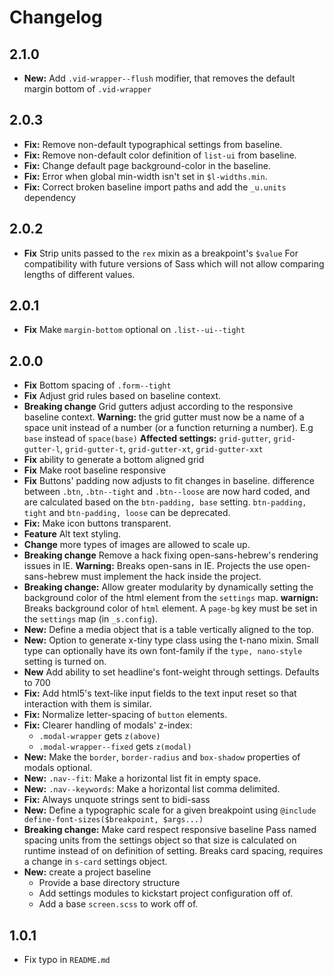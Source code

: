 # Changelog

## 2.1.0
- **New:** Add `.vid-wrapper--flush` modifier, that removes the default 
  margin bottom of `.vid-wrapper`

## 2.0.3
- **Fix:** Remove non-default typographical settings from baseline.
- **Fix:** Remove non-default color definition of `list-ui` from baseline.
- **Fix:** Change default page background-color in the baseline.
- **Fix:** Error when global min-width isn't set in `$l-widths.min`.
- **Fix:** Correct broken baseline import paths and add the `_u.units`
  dependency 

## 2.0.2
- **Fix** Strip units passed to the `rex` mixin as a breakpoint's `$value`
  For compatibility with future versions of Sass which will not allow comparing
  lengths of different values.

## 2.0.1
- **Fix** Make `margin-bottom` optional on `.list--ui--tight`

## 2.0.0
- **Fix** Bottom spacing of `.form--tight`
- **Fix** Adjust grid rules based on baseline context.
- **Breaking change** Grid gutters adjust according to the responsive baseline
  context.
  **Warning:** the grid gutter must now be a name of a space unit instead
  of a number (or a function returning a number). E.g `base` instead
  of `space(base)`
  **Affected settings:** `grid-gutter`, `grid-gutter-l`, `grid-gutter-t`,
  `grid-gutter-xt`, `grid-gutter-xxt`
- **Fix** ability to generate a bottom aligned grid
- **Fix** Make root baseline responsive
- **Fix** Buttons' padding now adjusts to fit changes in baseline.
  difference between `.btn`, `.btn--tight` and `.btn--loose` are now
  hard coded, and are calculated based on the `btn-padding, base` setting.
  `btn-padding, tight` and `btn-padding, loose` can be deprecated.
- **Fix:** Make icon buttons transparent.
- **Feature** Alt text styling.
- **Change** more types of images are allowed to scale up.
- **Breaking change** Remove a hack fixing open-sans-hebrew's rendering issues in IE.
  **Warning:** Breaks open-sans in IE. Projects the use open-sans-hebrew must
  implement the hack inside the project.
- **Breaking change:** Allow greater modularity by dynamically setting the background
  color of the html element from the `settings` map.
  **warnign:** Breaks background color of `html` element. A `page-bg`
  key must be set in the `settings` map (in `_s.config`).
- **New:** Define a media object that is a table vertically aligned to the top.
- **New:** Option to generate x-tiny type class using the t-nano mixin.
  Small type can optionally have its own font-family if the `type, nano-style`
  setting is turned on.
- **New**  Add ability to set headline's font-weight through settings.
  Defaults to 700
- **Fix:** Add html5's text-like input fields to the text input reset so that
  interaction with them is similar.
- **Fix:** Normalize letter-spacing of `button` elements.
- **Fix:** Clearer handling of modals' z-index:
  - `.modal-wrapper` gets `z(above)`
  - `.modal-wrapper--fixed` gets `z(modal)`
- **New:** Make the `border`, `border-radius` and `box-shadow` properties of
  modals optional.
- **New:** `.nav--fit`: Make a horizontal list fit in empty space.
- **New:** `.nav--keywords`: Make a horizontal list comma delimited.
- **Fix:** Always unquote strings sent to bidi-sass
- **New:** Define a typographic scale for a given breakpoint using
  `@include define-font-sizes($breakpoint, $args...)`
- **Breaking change:** Make card respect responsive baseline
  Pass named spacing units from the settings object so that size is
  calculated on runtime instead of on definition of setting.
  Breaks card spacing, requires a change in `s-card` settings object.
- **New:** create a project baseline
  - Provide a base directory structure
  - Add settings modules to kickstart project configuration off of.
  - Add a base `screen.scss` to work off of.


## 1.0.1
- Fix typo in `README.md`
